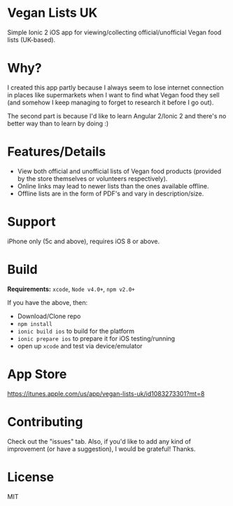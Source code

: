# Vegan Lists UK

Simple Ionic 2 iOS app for viewing/collecting official/unofficial Vegan food lists (UK-based).

# Why?

I created this app partly because I always seem to lose internet connection in places like supermarkets when I want to find what Vegan food they sell (and somehow I keep managing to forget to research it before I go out).

The second part is because I'd like to learn Angular 2/Ionic 2 and there's no better way than to learn by doing :)

# Features/Details
* View both official and unofficial lists of Vegan food products (provided by the store themselves or volunteers respectively).
* Online links may lead to newer lists than the ones available offline.
* Offline lists are in the form of PDF's and vary in description/size.

# Support

iPhone only (5c and above), requires iOS 8 or above.

# Build

**Requirements:** `xcode`, `Node v4.0+`, `npm v2.0+`
   
If you have the above, then:

* Download/Clone repo
* `npm install`
* `ionic build ios` to build for the platform
* `ionic prepare ios` to prepare it for iOS testing/running
* open up `xcode` and test via device/emulator

# App Store

https://itunes.apple.com/us/app/vegan-lists-uk/id1083273301?mt=8

# Contributing

Check out the "issues" tab. Also, if you'd like to add any kind of improvement (or have a suggestion), I would be grateful! Thanks.

# License

MIT